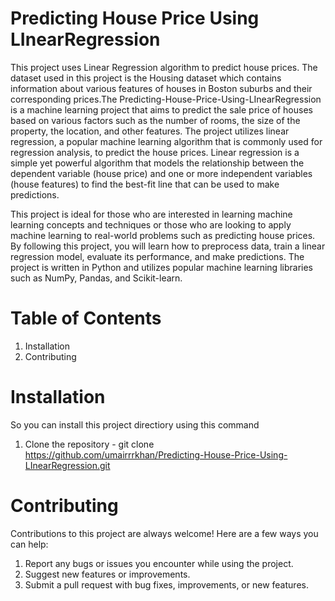 # Predicting House Price Using LInearRegression
This project uses Linear Regression algorithm to predict house prices. The dataset used in this project is the Housing dataset which contains information about various features of houses in Boston suburbs and their corresponding prices.The Predicting-House-Price-Using-LInearRegression is a machine learning project that aims to predict the sale price of houses based on various factors such as the number of rooms, the size of the property, the location, and other features. The project utilizes linear regression, a popular machine learning algorithm that is commonly used for regression analysis, to predict the house prices. Linear regression is a simple yet powerful algorithm that models the relationship between the dependent variable (house price) and one or more independent variables (house features) to find the best-fit line that can be used to make predictions.

This project is ideal for those who are interested in learning machine learning concepts and techniques or those who are looking to apply machine learning to real-world problems such as predicting house prices. By following this project, you will learn how to preprocess data, train a linear regression model, evaluate its performance, and make predictions. The project is written in Python and utilizes popular machine learning libraries such as NumPy, Pandas, and Scikit-learn.

# Table of Contents
1. Installation
3. Contributing

# Installation 
So you can install this project directiory using this command
1. Clone the repository - git clone https://github.com/umairrrkhan/Predicting-House-Price-Using-LInearRegression.git

# Contributing
Contributions to this project are always welcome! Here are a few ways you can help:
1. Report any bugs or issues you encounter while using the project.
2. Suggest new features or improvements.
3. Submit a pull request with bug fixes, improvements, or new features.
